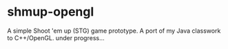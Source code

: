 ﻿# shmup-opengl

A simple Shoot 'em up (STG) game prototype.
A port of my Java classwork to C++/OpenGL.
under progress...